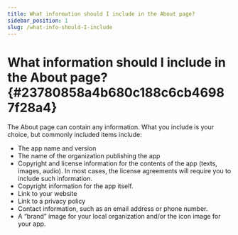```yaml
---
title: What information should I include in the About page?
sidebar_position: 1
slug: /what-info-should-I-include
---
```




# **What information should I include in the About page?** {#23780858a4b680c188c6cb46987f28a4}


The About page can contain any information. What you include is your choice, but commonly included items include:

- The app name and version
- The name of the organization publishing the app
- Copyright and license information for the contents of the app (texts, images, audio). In most cases, the license agreements will require you to include such information.
- Copyright information for the app itself.
- Link to your website
- Link to a privacy policy
- Contact information, such as an email address or phone number.
- A “brand” image for your local organization and/or the icon image for your app.
